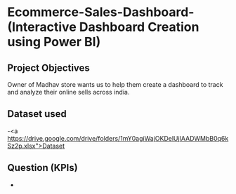 # Ecommerce-Sales-Dashboard-(Interactive Dashboard Creation using Power BI)
## Project Objectives 
Owner of Madhav store wants us to help them create a dashboard to track and analyze their online sells across india.
## Dataset used
-<a https://drive.google.com/drive/folders/1mY0agiWajOKDelUjIAADWMbB0q6kSz2p.xlsx">Dataset</a>
## Question (KPIs)
-
